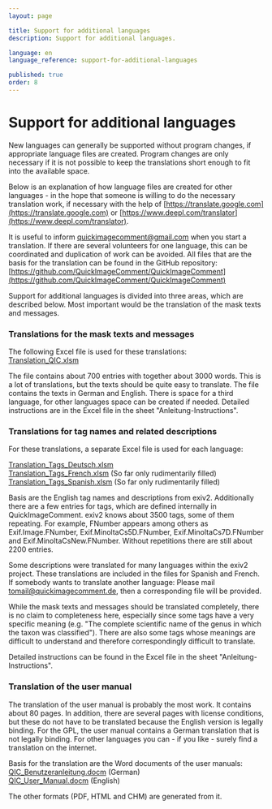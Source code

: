 ```yaml
---
layout: page

title: Support for additional languages
description: Support for additional languages.

language: en
language_reference: support-for-additional-languages

published: true
order: 8
---
```


# Support for additional languages

New languages can generally be supported without program changes, if appropriate language files are created. Program changes are only necessary if it is not possible to keep the translations short enough to fit into the available space.

Below is an explanation of how language files are created for other languages - in the hope that someone is willing to do the necessary translation work, if necessary with the help of [https://translate.google.com](https://translate.google.com) or [https://www.deepl.com/translator](https://www.deepl.com/translator).

It is useful to inform quickimagecomment@gmail.com when you start a translation. If there are several volunteers for one language, this can be coordinated and duplication of work can be avoided. All files that are the basis for the translation can be found in the GitHub repository:<br>
[https://github.com/QuickImageComment/QuickImageComment](https://github.com/QuickImageComment/QuickImageComment)

Support for additional languages is divided into three areas, which are described below. Most important would be the translation of the mask texts and messages.

### Translations for the mask texts and messages

The following Excel file is used for these translations:<br>
[Translation_QIC.xlsm](https://github.com/QuickImageComment/QuickImageComment/blob/main/Translation/Translation_QIC.xlsm)

The file contains about 700 entries with together about 3000 words. This is a lot of translations, but the texts should be quite easy to translate. The file contains the texts in German and English. There is space for a third language, for other languages space can be created if needed. Detailed instructions are in the Excel file in the sheet "Anleitung-Instructions".

### Translations for tag names and related descriptions

For these translations, a separate Excel file is used for each language:

[Translation_Tags_Deutsch.xlsm](https://github.com/QuickImageComment/QuickImageComment/blob/main/Translation/Translation_Tags_Deutsch.xlsm)<br>
[Translation_Tags_French.xlsm](https://github.com/QuickImageComment/QuickImageComment/blob/main/Translation/Translation_Tags_French.xlsm) (So far only rudimentarily filled)<br>
[Translation_Tags_Spanish.xlsm](https://github.com/QuickImageComment/QuickImageComment/blob/main/Translation/Translation_Tags_Spanish.xlsm) (So far only rudimentarily filled)

Basis are the English tag names and descriptions from exiv2. Additionally there are a few entries for tags, which are defined internally in QuickImageComment. exiv2 knows about 3500 tags, some of them repeating. For example, FNumber appears among others as Exif.Image.FNumber, Exif.MinoltaCs5D.FNumber, Exif.MinoltaCs7D.FNumber and
Exif.MinoltaCsNew.FNumber. Without repetitions there are still about 2200 entries.

Some descriptions were translated for many languages within the exiv2 project. These translations are included in the files for Spanish and French. If somebody wants to translate another language: Please mail tomail@quickimagecomment.de, then a corresponding file will be provided.

While the mask texts and messages should be translated completely, there is no claim to completeness here, especially since some tags have a very specific meaning (e.g. "The complete scientific name of the genus in which the taxon was classified"). There are also some tags whose meanings are difficult to understand and therefore correspondingly difficult to translate.

Detailed instructions can be found in the Excel file in the sheet "Anleitung-Instructions".

### Translation of the user manual

The translation of the user manual is probably the most work. It contains about 80 pages. In addition, there are several pages with license conditions, but these do not have to be translated because the English version is legally binding. For the GPL, the user manual contains a German translation that is not legally binding. For other languages you can - if you like - surely find a translation on the internet.

Basis for the translation are the Word documents of the user manuals:<br>
[QIC_Benutzeranleitung.docm](https://github.com/QuickImageComment/QuickImageComment/blob/main/UserManual/QIC_Benutzeranleitung.docm) (German)<br>
[QIC_User_Manual.docm](https://github.com/QuickImageComment/QuickImageComment/blob/main/UserManual/QIC_User_Manual.docm) (English)

The other formats (PDF, HTML and CHM) are generated from it.


 

 